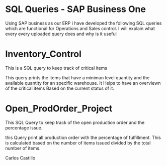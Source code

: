# SQL Queries - SAP Business One
Using SAP business as our ERP i have developed the following SQL queries which are functional for Operations and Sales control. I will explain what every every uploaded query does and why is it useful 

# Inventory_Control
This is a SQL query to keep track of critical items

This query prints the items that have a minimun level quantity and the available quantity for an specific warehouse. It Helps to have an overviewn of the critical items Based on the current status of it.

# Open_ProdOrder_Project
This SQL Query to keep track of the open production order and the percentage issue.

this Query print all production order with the percentage of fulfillment. This is calculated based on the number of items issued divided by the total number of items.


Carlos Castillo



